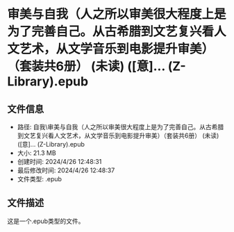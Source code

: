 ﻿# 审美与自我（人之所以审美很大程度上是为了完善自己。从古希腊到文艺复兴看人文艺术，从文学音乐到电影提升审美）（套装共6册） (未读) ([意]... (Z-Library).epub

## 文件信息
- 路径: 自我\审美与自我（人之所以审美很大程度上是为了完善自己。从古希腊到文艺复兴看人文艺术，从文学音乐到电影提升审美）（套装共6册） (未读) ([意]... (Z-Library).epub
- 大小: 21.3 MB
- 创建时间: 2024/4/26 12:48:31
- 最后修改时间: 2024/4/26 12:48:37
- 文件类型: .epub

## 文件描述
这是一个.epub类型的文件。

